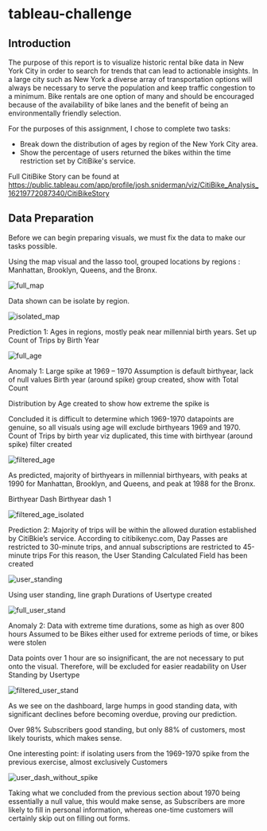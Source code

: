 # tableau-challenge

## Introduction

The purpose of this report is to visualize historic rental bike data in New York City in order to search for trends that can lead to actionable insights. In a large city such as New York a diverse array of transportation options will always be necessary to serve the population and keep traffic congestion to a minimum. Bike rentals are one option of many and should be encouraged because of the availability of bike lanes and the benefit of being an environmentally friendly selection.

For the purposes of this assignment, I chose to complete two tasks:
- Break down the distribution of ages by region of the New York City area.
- Show the percentage of users returned the bikes within the time restriction set by CitiBike's service.

Full CitiBike Story can be found at https://public.tableau.com/app/profile/josh.sniderman/viz/CitiBike_Analysis_16219772087340/CitiBikeStory

## Data Preparation

Before we can begin preparing visuals, we must fix the data to make our tasks possible.

Using the map visual and the lasso tool, grouped locations by regions : Manhattan, Brooklyn, Queens, and the Bronx.

![full_map](Images/full_map.png)

Data shown can be isolate by region.

![isolated_map](Images/isolated_map.png)

Prediction 1: Ages in regions, mostly peak near millennial birth years.
Set up Count of Trips by Birth Year

![full_age](Images/full_age.png)

Anomaly 1: Large spike at 1969 – 1970
Assumption is default birthyear, lack of null values
Birth year (around spike) group created, show with Total Count

Distribution by Age created to show how extreme the spike is

Concluded it is difficult to determine which 1969-1970 datapoints are genuine, so all visuals using age will exclude birthyears 1969 and 1970.
Count of Trips by birth year viz duplicated, this time with birthyear (around spike) filter created

![filtered_age](Images/filtered_age.png)

As predicted, majority of birthyears in millennial birthyears, with peaks at 1990 for Manhattan, Brooklyn, and Queens, and peak at 1988 for the Bronx.

Birthyear Dash
Birthyear dash 1

![filtered_age_isolated](Images/filtered_age_isolated.png)



Prediction 2: Majority of trips will be within the allowed duration established by CitiBkie’s service.
According to citibikenyc.com, Day Passes are restricted to 30-minute trips, and annual subscriptions are restricted to 45-minute trips
For this reason, the User Standing Calculated Field has been created 

![user_standing](Images/user_standing.png)

Using user standing, line graph Durations of Usertype created

![full_user_stand](Images/full_user_stand.png)

Anomaly 2: Data with extreme time durations, some as high as over 800 hours
Assumed to be Bikes either used for extreme periods of time, or bikes were stolen

Data points over 1 hour are so insignificant, the are not necessary to put onto the visual. Therefore, will be excluded for easier readability on User Standing by Usertype

![filtered_user_stand](Images/filtered_user_stand.png)

As we see on the dashboard, large humps in good standing data, with significant declines before becoming overdue, proving our prediction.

Over 98% Subscribers good standing, but only 88% of customers, most likely tourists, which makes sense.

One interesting point: if isolating users from the 1969-1970 spike from the previous exercise, almost exclusively Customers

![user_dash_without_spike](Images/user_dash_without_spike.png)

Taking what we concluded from the previous section about 1970 being essentially a null value, this would make sense, as Subscribers are more likely to fill in personal information, whereas one-time customers will certainly skip out on filling out forms.





